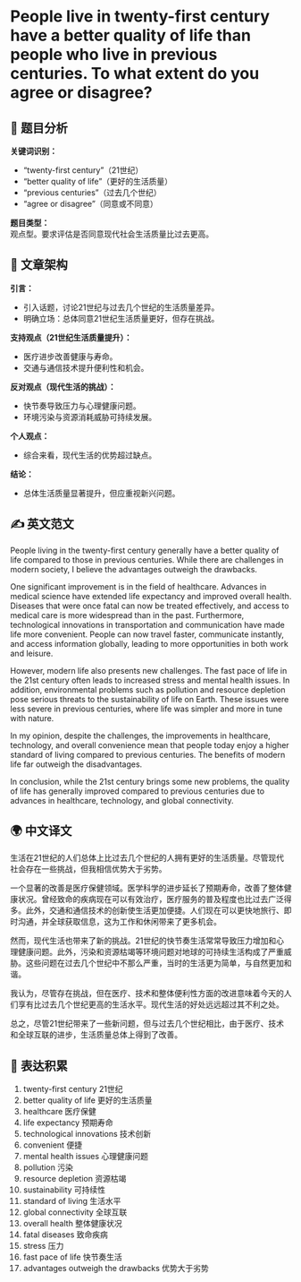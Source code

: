 # People live in twenty-first century have a better quality of life than people who live in previous centuries. To what extent do you agree or disagree?

## 🧠 题目分析

**关键词识别：**
- “twenty-first century”（21世纪）
- “better quality of life”（更好的生活质量）
- “previous centuries”（过去几个世纪）
- “agree or disagree”（同意或不同意）

**题目类型：**  
观点型。要求评估是否同意现代社会生活质量比过去更高。

## 🧱 文章架构

**引言：**
- 引入话题，讨论21世纪与过去几个世纪的生活质量差异。
- 明确立场：总体同意21世纪生活质量更好，但存在挑战。

**支持观点（21世纪生活质量提升）：**
- 医疗进步改善健康与寿命。
- 交通与通信技术提升便利性和机会。

**反对观点（现代生活的挑战）：**
- 快节奏导致压力与心理健康问题。
- 环境污染与资源消耗威胁可持续发展。

**个人观点：**
- 综合来看，现代生活的优势超过缺点。

**结论：**
- 总体生活质量显著提升，但应重视新兴问题。

## ✍️ 英文范文

People living in the twenty-first century generally have a better quality of life compared to those in previous centuries. While there are challenges in modern society, I believe the advantages outweigh the drawbacks.

One significant improvement is in the field of healthcare. Advances in medical science have extended life expectancy and improved overall health. Diseases that were once fatal can now be treated effectively, and access to medical care is more widespread than in the past. Furthermore, technological innovations in transportation and communication have made life more convenient. People can now travel faster, communicate instantly, and access information globally, leading to more opportunities in both work and leisure.

However, modern life also presents new challenges. The fast pace of life in the 21st century often leads to increased stress and mental health issues. In addition, environmental problems such as pollution and resource depletion pose serious threats to the sustainability of life on Earth. These issues were less severe in previous centuries, where life was simpler and more in tune with nature.

In my opinion, despite the challenges, the improvements in healthcare, technology, and overall convenience mean that people today enjoy a higher standard of living compared to previous centuries. The benefits of modern life far outweigh the disadvantages.

In conclusion, while the 21st century brings some new problems, the quality of life has generally improved compared to previous centuries due to advances in healthcare, technology, and global connectivity.

## 🌍 中文译文

生活在21世纪的人们总体上比过去几个世纪的人拥有更好的生活质量。尽管现代社会存在一些挑战，但我相信优势大于劣势。

一个显著的改善是医疗保健领域。医学科学的进步延长了预期寿命，改善了整体健康状况。曾经致命的疾病现在可以有效治疗，医疗服务的普及程度也比过去广泛得多。此外，交通和通信技术的创新使生活更加便捷。人们现在可以更快地旅行、即时沟通，并全球获取信息，这为工作和休闲带来了更多机会。

然而，现代生活也带来了新的挑战。21世纪的快节奏生活常常导致压力增加和心理健康问题。此外，污染和资源枯竭等环境问题对地球的可持续生活构成了严重威胁。这些问题在过去几个世纪中不那么严重，当时的生活更为简单，与自然更加和谐。

我认为，尽管存在挑战，但在医疗、技术和整体便利性方面的改进意味着今天的人们享有比过去几个世纪更高的生活水平。现代生活的好处远远超过其不利之处。

总之，尽管21世纪带来了一些新问题，但与过去几个世纪相比，由于医疗、技术和全球互联的进步，生活质量总体上得到了改善。

## 🧾 表达积累

1. twenty-first century 21世纪  
2. better quality of life 更好的生活质量  
3. healthcare 医疗保健  
4. life expectancy 预期寿命  
5. technological innovations 技术创新  
6. convenient 便捷  
7. mental health issues 心理健康问题  
8. pollution 污染  
9. resource depletion 资源枯竭  
10. sustainability 可持续性  
11. standard of living 生活水平  
12. global connectivity 全球互联  
13. overall health 整体健康状况  
14. fatal diseases 致命疾病  
15. stress 压力  
16. fast pace of life 快节奏生活  
17. advantages outweigh the drawbacks 优势大于劣势
